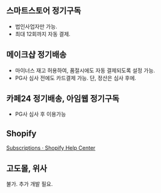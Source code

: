 
## 스마트스토어 정기구독
- 법인사업자만 가능.  
- 최대 12회까지 자동 결제.

## 메이크샵 정기배송
- 마이너스 재고 허용하여, 품절시에도 자동 결제되도록 설정 가능.
- PG사 심사 전에도 카드결제 가능. 단, 정산은 심사 후에.

## 카페24 정기배송, 아임웹 정기구독
- PG사 심사 후 이용가능

## Shopify
[Subscriptions · Shopify Help Center](https://help.shopify.com/en/manual/products/subscriptions)

## 고도몰, 위사
불가. 추가 개발 필요.